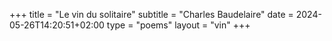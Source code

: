 +++
title = "Le vin du solitaire"
subtitle = "Charles Baudelaire"
date = 2024-05-26T14:20:51+02:00
type = "poems"
layout = "vin"
+++
